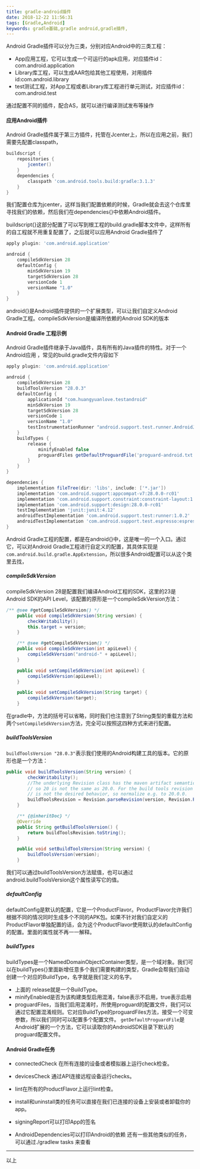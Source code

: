```yaml
---
title: gradle-android插件
date: 2018-12-22 11:56:31
tags: [Gradle,Android]
keywords: gradle基础,gradle android,gradle插件,
---
```


Android Gradle插件可以分为三类，分别对应Android中的三类工程：

* App应用工程，它可以生成一个可运行的apk应用，对应插件id：com.android.application
* Library库工程，可以生成AAR包给其他工程使用，对用插件id:com.android.library
* test测试工程，对App工程或者Library库工程进行单元测试，对应插件id：com.android.test

通过配置不同的插件，配合AS，就可以进行编译测试发布等操作

<!-- more -->

#### 应用Android插件

Android Gradle插件属于第三方插件，托管在Jcenter上，所以在应用之前，我们需要先配置classpath，

``` groovy
buildscript {
    repositories {
        jcenter()
    }
    dependencies {
        classpath 'com.android.tools.build:gradle:3.1.3'
    }
}
```

我们配置仓库为jcenter，这样当我们配置依赖的时候，Gradle就会去这个仓库里寻找我们的依赖，然后我们在dependencies{}中依赖Android插件。

buildscript{}这部分配置了可以写到根工程的build.gradle脚本文件中，这样所有的自工程就不用重复配置了，之后就可以应用Android Gradle插件了

``` groovy
apply plugin: 'com.android.application'

android {
    compileSdkVersion 28
    defaultConfig {
        minSdkVersion 19
        targetSdkVersion 28
        versionCode 1
        versionName "1.0"
    }
}
```

android{}是Android插件提供的一个扩展类型，可以让我们自定义Android Gradle工程。compileSdkVersion是编译所依赖的Android SDK的版本

#### Android Gradle 工程示例

Android Gradle插件继承于Java插件，具有所有的Java插件的特性。对于一个Android应用 ，常见的build.gradle文件内容如下

``` groovy
apply plugin: 'com.android.application'

android {
    compileSdkVersion 28
    buildToolsVersion "28.0.3"
    defaultConfig {
        applicationId "com.huangyuanlove.testandroid"
        minSdkVersion 19
        targetSdkVersion 28
        versionCode 1
        versionName "1.0"
        testInstrumentationRunner "android.support.test.runner.AndroidJUnitRunner"
    }
    buildTypes {
        release {
            minifyEnabled false
            proguardFiles getDefaultProguardFile('proguard-android.txt'), 'proguard-rules.pro'
        }
    }
}

dependencies {
    implementation fileTree(dir: 'libs', include: ['*.jar'])
    implementation 'com.android.support:appcompat-v7:28.0.0-rc01'
    implementation 'com.android.support.constraint:constraint-layout:1.1.2'
    implementation 'com.android.support:design:28.0.0-rc01'
    testImplementation 'junit:junit:4.12'
    androidTestImplementation 'com.android.support.test:runner:1.0.2'
    androidTestImplementation 'com.android.support.test.espresso:espresso-core:3.0.2'
}

```

Android Gradle工程的配置，都是在android{}中，这是唯一的一个入口。通过它，可以对Android Gradle工程进行自定义的配置，其具体实现是`com.android.build.gradle.AppExtension`，所以很多Android配置可以从这个类里去找，

##### compileSdkVersion

compileSdkVersion 28是配置我们编译Android工程的SDK，这里的23是Android SDK的API Level，该配置的原形是一个compileSdkVersion方法：

``` java
/** @see #getCompileSdkVersion() */
    public void compileSdkVersion(String version) {
        checkWritability();
        this.target = version;
    }

    /** @see #getCompileSdkVersion() */
    public void compileSdkVersion(int apiLevel) {
        compileSdkVersion("android-" + apiLevel);
    }

    public void setCompileSdkVersion(int apiLevel) {
        compileSdkVersion(apiLevel);
    }

    public void setCompileSdkVersion(String target) {
        compileSdkVersion(target);
    }
```

在gradle中，方法的括号可以省略，同时我们也注意到了String类型的重载方法和两个`setCompileSdkVersion`方法，完全可以按照这四种方式来进行配置。

##### buildToolsVersion

`buildToolsVersion "28.0.3"`表示我们使用的Android构建工具的版本。它的原形也是一个方法：

``` java
public void buildToolsVersion(String version) {
        checkWritability();
        //The underlying Revision class has the maven artifact semantic,
        // so 20 is not the same as 20.0. For the build tools revision this
        // is not the desired behavior, so normalize e.g. to 20.0.0.
        buildToolsRevision = Revision.parseRevision(version, Revision.Precision.MICRO);
    }

    /** {@inheritDoc} */
    @Override
    public String getBuildToolsVersion() {
        return buildToolsRevision.toString();
    }

    public void setBuildToolsVersion(String version) {
        buildToolsVersion(version);
    }
```

我们可以通过buildToolsVersion方法赋值，也可以通过android.buildToolsVersion这个属性读写它的值。

##### defaultConfig

defaultConfig是默认的配置，它是一个ProductFlavor。ProductFlavor允许我们根据不同的情况同时生成多个不同的APK包。如果不针对我们自定义的ProductFlavor单独配置的话，会为这个ProductFlavor使用默认的defaultConfig的配置。里面的属性就不再一一解释。
##### buildTypes
buildTypes是一个NamedDomainObjectContainer类型，是一个域对象。我们可以在buildTypes{}里面新增任意多个我们需要构建的类型，Gradle会帮我们自动创建一个对应的BuildType，名字就是我们定义的名字。
* 上面的 release就是一个BuildType。
* minifyEnabled是否为该构建类型启用混淆，false表示不启用，true表示启用
* proguardFiles，当我们启用混淆时，所使用proguard的配置文件，我们可以通过它配置混淆规则。它对应BuildType的proguardFiles方法，接受一个可变参数，所以我们同时可以配置多个配置文件。
`getDefaultProguardFile`是Android扩展的一个方法，它可以读取你的AndroidSDK目录下默认的proguard配置文件。
#### Android Gradle任务
* connectedCheck 在所有连接的设备或者模拟器上运行check检查。

* devicesCheck 通过API连接远程设备运行checks。

* lint在所有的ProductFlavor上运行lint检查。

* install和uninstall类的任务可以直接在我们已连接的设备上安装或者卸载你的app。

* signingReport可以打印App的签名

* AndroidDependencies可以打印Android的依赖
  还有一些其他类似的任务，可以通过./gradlew tasks 来查看

----
以上


